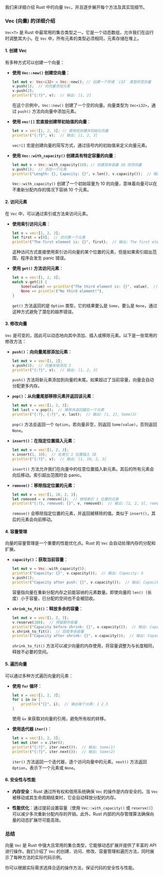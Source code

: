 我们来详细介绍 Rust 中的向量 `Vec`，并且逐步展开每个方法及其实现细节。

### Vec (向量) 的详细介绍

`Vec<T>` 是 Rust 中最常用的集合类型之一。它是一个动态数组，允许我们在运行时调整其大小。在 `Vec` 中，所有元素的类型必须相同，元素存储在堆上。

#### 1. 创建 Vec

有多种方式可以创建一个向量：

- **使用 `Vec::new()` 创建空向量**：
  ```rust
  let mut v: Vec<i32> = Vec::new(); // 创建一个存储 `i32` 类型的空向量
  v.push(1);  // 向向量添加元素
  v.push(2);
  println!("{:?}", v);  // 输出: [1, 2]
  ```

  在这个示例中，`Vec::new()` 创建了一个空的向量。向量类型为 `Vec<i32>`，通过 `push()` 方法向向量中添加元素。

- **使用 `vec![]` 宏直接创建带初始值的向量**：
  ```rust
  let v = vec![1, 2, 3]; // 使用宏创建并初始化向量
  println!("{:?}", v);  // 输出: [1, 2, 3]
  ```

  `vec![]` 宏是创建向量的简写方式，通过括号内的初始值来定义向量元素。

- **使用 `Vec::with_capacity()` 创建具有特定容量的向量**：
  ```rust
  let mut v = Vec::with_capacity(10); // 创建具有容量 10 的空向量
  v.push(1);  // 添加一个元素
  println!("Length: {}, Capacity: {}", v.len(), v.capacity());  // 输出: Length: 1, Capacity: 10
  ```

  `Vec::with_capacity()` 创建了一个初始容量为 10 的向量，意味着向量可以在不重新分配内存的情况下容纳 10 个元素。

#### 2. 访问元素

在 `Vec` 中，可以通过索引或方法来访问元素。

- **使用索引访问元素**：
  ```rust
  let v = vec![1, 2, 3];
  let first = v[0];  // 访问第一个元素
  println!("The first element is: {}", first);  // 输出: The first element is: 1
  ```

  这种访问方式直接使用索引访问向量的某个位置的元素，但是如果索引超出范围，程序会发生 panic 错误。

- **使用 `get()` 方法访问元素**：
  ```rust
  let v = vec![1, 2, 3];
  match v.get(2) {
      Some(value) => println!("The third element is: {}", value),  // 输出: The third element is: 3
      None => println!("No third element!"),
  }
  ```

  `get()` 方法返回的是 `Option` 类型，它的结果要么是 `Some`，要么是 `None`，通过这种方式避免了潜在的越界错误。

#### 3. 修改向量

`Vec` 是可变的，因此可以动态地向其中添加、插入或移除元素。以下是一些常用的修改方法：

- **`push()`：向向量尾部添加元素**：
  ```rust
  let mut v = vec![1, 2];
  v.push(3);  // 向量末尾添加 3
  println!("{:?}", v);  // 输出: [1, 2, 3]
  ```

  `push()` 方法将新元素添加到向量的末尾。如果超过了当前容量，向量会自动分配更多内存。

- **`pop()`：从向量尾部移除元素并返回该元素**：
  ```rust
  let mut v = vec![1, 2, 3];
  let last = v.pop();  // 移除并返回最后一个元素
  println!("{:?}, {:?}", v, last);  // 输出: [1, 2], Some(3)
  ```

  `pop()` 方法会返回一个 `Option`，若向量非空，则返回 `Some(value)`，否则返回 `None`。

- **`insert()`：在指定位置插入元素**：
  ```rust
  let mut v = vec![1, 2, 3];
  v.insert(1, 10);  // 在索引 1 位置插入 10
  println!("{:?}", v);  // 输出: [1, 10, 2, 3]
  ```

  `insert()` 方法允许我们在向量中的任意位置插入新元素。其后的所有元素会向后移动。索引超出范围时会 panic。

- **`remove()`：移除指定位置的元素**：
  ```rust
  let mut v = vec![1, 10, 2, 3];
  let removed = v.remove(1);  // 移除索引 1 位置的元素
  println!("{:?}, removed: {}", v, removed);  // 输出: [1, 2, 3], removed: 10
  ```

  `remove()` 会移除指定位置的元素，并返回被移除的值。类似于 `insert()`，其后的元素会向前移动。

#### 4. 容量管理

向量的容量管理是一个重要的性能优化点。Rust 的 `Vec` 会自动处理内存的分配和扩展。

- **`capacity()`：获取当前容量**：
  ```rust
  let mut v = Vec::with_capacity(5);
  println!("Capacity: {}", v.capacity());  // 输出: Capacity: 5
  v.push(1);
  println!("Capacity after push: {}", v.capacity());  // 输出: Capacity after push: 5
  ```

  容量指向量在重新分配内存之前能容纳的元素数量。即使向量的 `len()`（长度）小于容量，已分配的空间也不会被回收。

- **`shrink_to_fit()`：释放多余的容量**：
  ```rust
  let mut v = vec![1, 2, 3];
  v.reserve(100);  // 预留额外容量
  println!("Capacity before shrink: {}", v.capacity());  // 输出: Capacity before shrink: 103
  v.shrink_to_fit();  // 回收多余容量
  println!("Capacity after shrink: {}", v.capacity());  // 输出: Capacity after shrink: 3
  ```

  `shrink_to_fit()` 方法可以减少向量的内存使用，将容量调整为与长度相同，释放不必要的空间。

#### 5. 遍历向量

可以通过多种方式遍历向量的元素：

- **使用 `for` 循环**：
  ```rust
  let v = vec![1, 2, 3];
  for i in &v {
      println!("{}", i);  // 输出每个元素: 1 2 3
  }
  ```

  使用 `&v` 来获取对向量的引用，避免所有权的转移。

- **使用迭代器 `iter()`**：
  ```rust
  let v = vec![1, 2, 3];
  let mut iter = v.iter();
  println!("{:?}", iter.next());  // 输出: Some(1)
  println!("{:?}", iter.next());  // 输出: Some(2)
  ```

  `iter()` 方法返回一个迭代器，逐个访问向量中的元素。`next()` 方法返回 `Option`，表示下一个元素或 `None`。

#### 6. 安全性与性能

- **内存安全**：Rust 通过所有权和借用系统确保 `Vec` 的操作是内存安全的。当 `Vec` 被移动或其生命周期结束时，它会自动释放分配的内存。
  
- **性能优化**：通过提前设置容量（使用 `Vec::with_capacity()` 或 `reserve()`）可以减少多次重新分配内存的开销。此外，Rust 内部的内存管理算法确保向量的动态扩展尽可能高效。

### 总结

向量 `Vec` 是 Rust 中强大且常用的集合类型，它能够动态扩展并提供了丰富的 API 进行操作。我们介绍了 `Vec` 的创建、访问、修改、容量管理和遍历方法，同时展示了每种方法的实际代码示例。

你可以根据实际需求选择合适的操作方法，保证代码的安全性与性能。